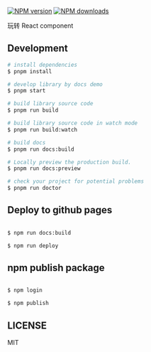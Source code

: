 [![NPM version](https://img.shields.io/npm/v/@louhaojie99/react-components.svg?style=flat)](https://npmjs.org/package/@louhaojie99/react-components)
[![NPM downloads](http://img.shields.io/npm/dm/@louhaojie99/react-components.svg?style=flat)](https://npmjs.org/package/@louhaojie99/react-components)

玩转 React component

## Development

```bash
# install dependencies
$ pnpm install

# develop library by docs demo
$ pnpm start

# build library source code
$ pnpm run build

# build library source code in watch mode
$ pnpm run build:watch

# build docs
$ pnpm run docs:build

# Locally preview the production build.
$ pnpm run docs:preview

# check your project for potential problems
$ pnpm run doctor
```

## Deploy to github pages

```bash

$ npm run docs:build

$ npm run deploy

```

## npm publish package

```bash

$ npm login

$ npm publish
```

## LICENSE

MIT
